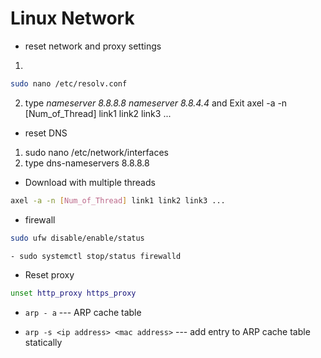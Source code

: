 # Linux Network

- reset network and proxy settings
1.  
```bash
sudo nano /etc/resolv.conf
```
2. type _nameserver 8.8.8.8 nameserver 8.8.4.4_ and Exit
axel -a -n [Num_of_Thread] link1 link2 link3 ...

- reset DNS
1. sudo nano /etc/network/interfaces
2. type dns-nameservers 8.8.8.8
- Download with multiple threads
```bash
axel -a -n [Num_of_Thread] link1 link2 link3 ...
```

- firewall
```bash
sudo ufw disable/enable/status
```


```bash
- sudo systemctl stop/status firewalld
```

- Reset proxy
```bash
unset http_proxy https_proxy
```
- `arp - a`  --- ARP cache table

- `arp -s <ip address> <mac address>` --- add entry to ARP cache table statically